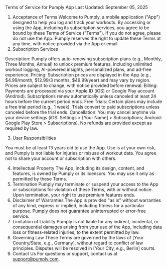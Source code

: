 Terms of Service for Pumply App
Last Updated: September 05, 2025
1. Acceptance of Terms
Welcome to Pumply, a mobile application ("App") designed to help you log and track your workouts. By accessing or using the App, including its subscription services, you agree to be bound by these Terms of Service ("Terms"). If you do not agree, please do not use the App. Pumply reserves the right to update these Terms at any time, with notice provided via the App or email.
2. Subscription Services

Description: Pumply offers auto-renewing subscription plans (e.g., Monthly, Three Months, Annual) to unlock premium features, including unlimited workout logging, AI-powered insights, personalized plans, and ad-free experience.
Pricing: Subscription prices are displayed in the App (e.g., $4.99/month, $12.99/3 months, $49.99/year) and may vary by region. Prices are subject to change, with notice provided before renewal.
Billing: Payments are processed via your Apple ID (iOS) or Google Play account (Android). Subscriptions renew automatically unless canceled at least 24 hours before the current period ends.
Free Trials: Certain plans may include a free trial period (e.g., 1 week). Trials convert to paid subscriptions unless canceled before the trial ends.
Cancellation: You may cancel anytime via your device settings (iOS: Settings > [Your Name] > Subscriptions; Android: Google Play Store > Subscriptions). No refunds are provided except as required by law.

3. User Responsibilities

You must be at least 13 years old to use the App. Use is at your own risk, and Pumply is not liable for injuries or misuse of workout data.
You agree not to share your account or subscription with others.

4. Intellectual Property
The App, including its design, content, and features, is owned by Pumply or its licensors. You may use it only as permitted by these Terms.
5. Termination
Pumply may terminate or suspend your access to the App or subscriptions for violation of these Terms, with or without notice. Upon termination, your right to use premium features ends.
6. Disclaimer of Warranties
The App is provided "as is" without warranties of any kind, express or implied, including fitness for a particular purpose. Pumply does not guarantee uninterrupted or error-free service.
7. Limitation of Liability
Pumply is not liable for any indirect, incidental, or consequential damages arising from your use of the App, including data loss or fitness-related injuries, to the extent permitted by law.
8. Governing Law
These Terms are governed by the laws of [Your Country/State, e.g., Germany], without regard to conflict of law principles. Disputes will be resolved in [Your City, e.g., Berlin] courts.
9. Contact Us
For questions or support, contact us at support@pumply.com.